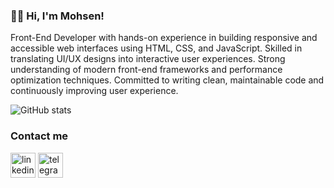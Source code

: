 ### 👨‍💻 Hi, I'm Mohsen!

Front-End Developer with hands-on experience in building responsive and accessible web interfaces using HTML, CSS, and JavaScript. Skilled in translating UI/UX designs into interactive user experiences. Strong understanding of modern front-end frameworks and performance optimization techniques. Committed to writing clean, maintainable code and continuously improving user experience.




![GitHub stats](https://github-readme-stats.vercel.app/api?username=mh3n&show_icons=true)  


### Contact me
[<img src='https://img.icons8.com/color/48/000000/linkedin-circled--v1.png' alt='linkedin' height='40'>](https://www.linkedin.com/in/mh3n/)    [<img src='https://img.icons8.com/color/48/000000/telegram-app--v1.png' alt='telegram' height='40'>](https://t.me/Seyedmh3n)  
